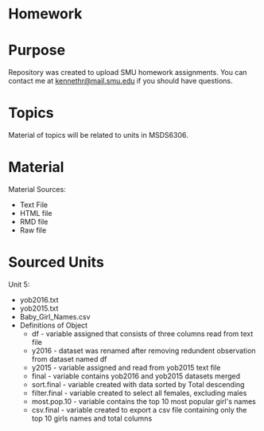 # Homework

# Purpose

Repository was created to upload SMU homework assignments. You can contact me at kennethr@mail.smu.edu  if you should have questions. 

# Topics

Material of topics will be related to units in MSDS6306.

# Material

Material Sources:

-	Text File
-	HTML file
-	RMD file
-	Raw file

# Sourced Units

Unit 5:

- yob2016.txt
- yob2015.txt
- Baby_Girl_Names.csv
- Definitions of Object
     - df - variable assigned that consists of three columns read from text file
     - y2016 - dataset was renamed after removing redundent observation from dataset named df
     - y2015 - variable assigned and read from yob2015 text file
     - final - variable contains yob2016 and yob2015 datasets merged
     - sort.final - variable created with data sorted by Total descending
     - filter.final - variable created to select all females, excluding males 
     - most.pop.10 - variable contains the top 10 most popular girl's names
     - csv.final - variable created to export a csv file containing only the top 10 girls names and total columns 
   
  

  
  
